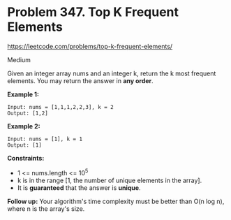 # Problem 347. Top K Frequent Elements
<https://leetcode.com/problems/top-k-frequent-elements/>

Medium

Given an integer array nums and an integer k, return the k most frequent elements. You may return the answer in **any order**.

**Example 1:**

    Input: nums = [1,1,1,2,2,3], k = 2
    Output: [1,2]

**Example 2:**

    Input: nums = [1], k = 1
    Output: [1]

**Constraints:**

* 1 <= nums.length <= 10<sup>5</sup>
* k is in the range [1, the number of unique elements in the array].
* It is **guaranteed** that the answer is **unique**.

**Follow up:** Your algorithm's time complexity must be better than O(n log n), where n is the array's size.
